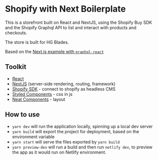 # Shopify with Next Boilerplate

This is a storefront built on React and NextJS, using the Shopify Buy SDK and the Shopify Graphql API to list and interact with products and checkouts.

The store is built for HG Blades.

Based on the [Next.js example with `graphql-react`](https://github.com/vercel/next.js/tree/canary/examples/with-graphql-react)


## Toolkit
- [React](reactjs.org/)
- [NextJS](https://nextjs.org) (server-side rendering, routing, framework)
- [Shopify SDK](https://shopify.github.io/js-buy-sdk/) - connect to shopify as headless CMS
- [Styled Components](https://styled-components.com/) - css in js
- [Neat Components](https://github.com/magicink/neat-components) - layout

## How to use

- `yarn dev` will run the application locally, spinning up a local dev server
- `yarn build` will export the project for deployment, based on the environment variable
- `yarn start` will serve the files exported by `yarn build`
- `yarn preview-dev` will run a build and then run `netlify dev`, to preview the app as it would run on Netlify environment.